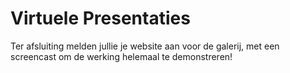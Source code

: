 # Virtuele Presentaties

Ter afsluiting melden jullie je website aan voor de galerij, met een screencast om de werking helemaal te demonstreren!

